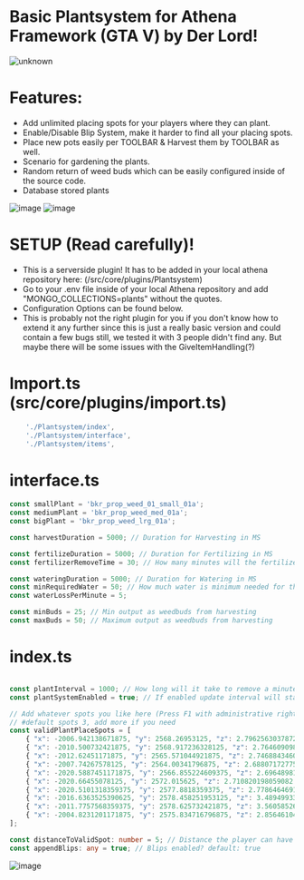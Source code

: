 # Basic Plantsystem for Athena Framework (GTA V) by Der Lord!

![unknown](https://user-images.githubusercontent.com/82890183/131876685-13775cce-d8ee-4eb5-b95e-b3ad8520a3cf.png)

# Features:
* Add unlimited placing spots for your players where they can plant.
* Enable/Disable Blip System, make it harder to find all your placing spots.
* Place new pots easily per TOOLBAR & Harvest them by TOOLBAR as well.
* Scenario for gardening the plants.
* Random return of weed buds which can be easily configured inside of the source code.
* Database stored plants

![image](https://user-images.githubusercontent.com/82890183/131878762-6e99fa50-45e8-4f98-bf29-1d52e5ecaccf.png)
![image](https://user-images.githubusercontent.com/82890183/131878858-49770085-50a0-4092-bc3c-5a0f4282f1cc.png)

# SETUP (Read carefully)!
* This is a serverside plugin! It has to be added in your local athena repository here: (/src/core/plugins/Plantsystem)
* Go to your .env file inside of your local Athena repository and add "MONGO_COLLECTIONS=plants" without the quotes.
* Configuration Options can be found below.
* This is probably not the right plugin for you if you don't know how to extend it any further since this is just a really basic version and could contain a few bugs still, we tested it with 3 people didn't find any. But maybe there will be some issues with the GiveItemHandling(?)

# Import.ts (src/core/plugins/import.ts)
```typescript
    './Plantsystem/index',
    './Plantsystem/interface',
    './Plantsystem/items',
```


# interface.ts
```typescript
const smallPlant = 'bkr_prop_weed_01_small_01a';
const mediumPlant = 'bkr_prop_weed_med_01a';
const bigPlant = 'bkr_prop_weed_lrg_01a';

const harvestDuration = 5000; // Duration for Harvesting in MS

const fertilizeDuration = 5000; // Duration for Fertilizing in MS
const fertilizerRemoveTime = 30; // How many minutes will the fertilizer remove?

const wateringDuration = 5000; // Duration for Watering in MS
const minRequiredWater = 50; // How much water is minimum needed for the plant to grow?
const waterLossPerMinute = 5;

const minBuds = 25; // Min output as weedbuds from harvesting
const maxBuds = 50; // Maximum output as weedbuds from harvesting
```


# index.ts
```typescript

const plantInterval = 1000; // How long will it take to remove a minute in ms? default: 60000
const plantSystemEnabled = true; // If enabled update interval will start on bootup of Athena. default: true

// Add whatever spots you like here (Press F1 with administrative rights ingame to get Pos from the alt:V Dev Console)
// #default spots 3, add more if you need
const validPlantPlaceSpots = [
    { "x": -2006.942138671875, "y": 2568.26953125, "z": 2.7962563037872314 },
    { "x": -2010.500732421875, "y": 2568.917236328125, "z": 2.7646090984344482 },
    { "x": -2012.62451171875, "y": 2565.571044921875, "z": 2.746884346008301 },
    { "x": -2007.74267578125, "y": 2564.00341796875, "z": 2.6880717277526855 },
    { "x": -2020.5887451171875, "y": 2566.855224609375, "z": 2.6964898109436035 },
    { "x": -2020.66455078125, "y": 2572.015625, "z": 2.710820198059082 },
    { "x": -2020.5101318359375, "y": 2577.8818359375, "z": 2.778646469116211 },
    { "x": -2016.6363525390625, "y": 2578.458251953125, "z": 3.48949933052063 },
    { "x": -2011.7757568359375, "y": 2578.625732421875, "z": 3.5605852603912354 },
    { "x": -2004.8231201171875, "y": 2575.834716796875, "z": 2.8564610481262207 }
];

const distanceToValidSpot: number = 5; // Distance the player can have to a valid spot. default: 5
const appendBlips: any = true; // Blips enabled? default: true
``` 


![image](https://user-images.githubusercontent.com/82890183/132117657-ace30926-9e87-4d04-bf47-2d55aef9a00b.png)

